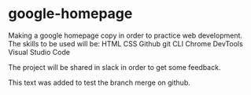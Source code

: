 # google-homepage

Making a google homepage copy in order to practice web development.
The skills to be used will be:
  HTML
  CSS
  Github
  git
  CLI
  Chrome DevTools
  Visual Studio Code
  
The project will be shared in slack in order to get some feedback.


This text was added to test the branch merge on github.
